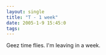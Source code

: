 ```yaml
---
layout: single
title: "T - 1 week"
date: 2005-1-9 15:45:0
tags: 
---
```


Geez time flies. I'm leaving in a week.
